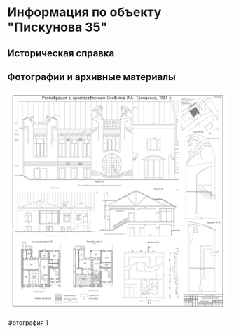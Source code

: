 # Информация по объекту "Пискунова 35"

## Историческая справка

## Фотографии и архивные материалы

![1](/BuidingsInfo/765e5e12-0116-424b-a7f2-f6435907ff09/1_Compressed.jpg)

Фотография 1

